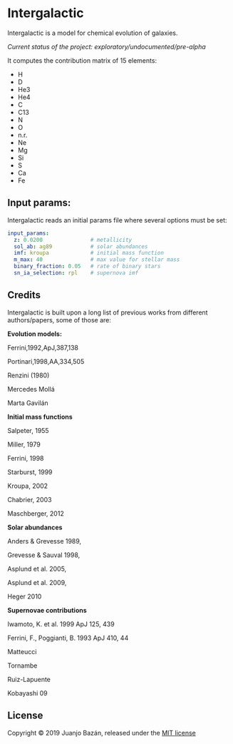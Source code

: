 # Intergalactic

Intergalactic is a model for chemical evolution of galaxies.

_Current status of the project: exploratory/undocumented/pre-alpha_

It computes the contribution matrix of 15 elements:

* H
* D
* He3
* He4
* C
* C13
* N
* O
* n.r.
* Ne
* Mg
* Si
* S
* Ca
* Fe

## Input params:

Intergalactic reads an initial params file where several options must be set:

```yaml
input_params:
  z: 0.0200               # metallicity
  sol_ab: ag89            # solar abundances
  imf: kroupa             # initial mass function
  m_max: 40               # max value for stellar mass
  binary_fraction: 0.05   # rate of binary stars
  sn_ia_selection: rpl    # supernova imf
```

## Credits

Intergalactic is built upon a long list of previous works from different authors/papers, some of those are:

__Evolution models:__

Ferrini,1992,ApJ,387,138

Portinari,1998,AA,334,505

Renzini (1980)

Mercedes Mollá

Marta Gavilán


__Initial mass functions__

Salpeter, 1955

Miller, 1979

Ferrini, 1998

Starburst, 1999

Kroupa, 2002

Chabrier, 2003

Maschberger, 2012


__Solar abundances__

Anders & Grevesse 1989,

Grevesse & Sauval 1998,

Asplund et al. 2005,

Asplund et al. 2009,

Heger 2010


__Supernovae contributions__

Iwamoto, K. et al. 1999 ApJ 125, 439

Ferrini, F., Poggianti, B. 1993 ApJ 410, 44

Matteucci

Tornambe

Ruiz-Lapuente

Kobayashi 09


## License

Copyright © 2019 Juanjo Bazán, released under the [MIT license](MIT-LICENSE.txt)
